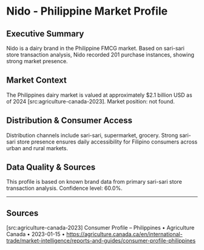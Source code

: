# Nido - Philippine Market Profile
## Executive Summary
Nido is a dairy brand in the Philippine FMCG market. Based on sari-sari store transaction analysis, Nido recorded 201 purchase instances, showing strong market presence.

## Market Context
The Philippines dairy market is valued at approximately $2.1 billion USD as of 2024 [src:agriculture-canada-2023]. Market position: not found. 
## Distribution & Consumer Access
Distribution channels include sari-sari, supermarket, grocery. Strong sari-sari store presence ensures daily accessibility for Filipino consumers across urban and rural markets.

## Data Quality & Sources
This profile is based on known brand data from primary sari-sari store transaction analysis. Confidence level: 60.0%.

---

## Sources
[src:agriculture-canada-2023] Consumer Profile – Philippines • Agriculture Canada • 2023-01-15 • https://agriculture.canada.ca/en/international-trade/market-intelligence/reports-and-guides/consumer-profile-philippines
